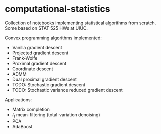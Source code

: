 # computational-statistics
 
 Collection of notebooks implementing statistical algorithms from scratch. Some based on STAT 525 HWs at UIUC.
 
 Convex programming algorithms implemented:
 
 - Vanilla gradient descent
 - Projected gradient descent
 - Frank-Wolfe 
 - Proximal gradient descent
 - Coordinate descent
 - ADMM
 - Dual proximal gradient descent
 - TODO: Stochastic gradient descent
 - TODO: Stochastic variance reduced gradient descent
 
 Applications:
 
 - Matrix completion
 - $l_1$ mean-filtering (total-variation denoising)
 - PCA
 - AdaBoost
